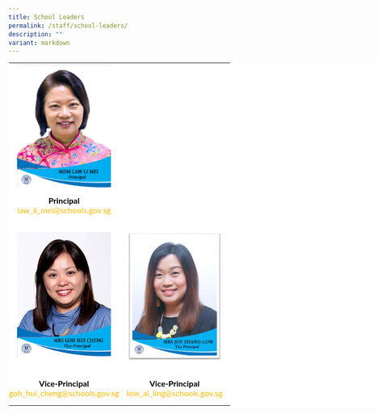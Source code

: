 ```yaml
---
title: School Leaders
permalink: /staff/school-leaders/
description: ""
variant: markdown
---
```

<table style="margin: auto; outline: 0px; padding: 0px; border-collapse: collapse; clear: both; border: 1px solid transparent; table-layout: fixed; color: rgb(0, 0, 0); font-family: Lato, sans-serif; font-size: 16px; font-style: normal; font-variant-ligatures: normal; font-variant-caps: normal; font-weight: 400; letter-spacing: normal; orphans: 2; text-align: left; text-transform: none; white-space: normal; widows: 2; word-spacing: 0px; -webkit-text-stroke-width: 0px; background-color: rgb(255, 255, 255); text-decoration-thickness: initial; text-decoration-style: initial; text-decoration-color: initial; width: 800px;" class="ives_tab_kosong ive_eobj_center"><tbody style="margin: 0px; outline: 0px; padding: 0px;"><tr style="margin: 0px; outline: 0px; padding: 0px;"><td style="margin: 0px; outline: 0px; padding: 0px 15px 15px 0px; vertical-align: top; width: 60px;"><img style="margin: auto; outline: none; padding: 0px; border: none; clear: both; display: block; width: 186px; height: 247px;" class="ive_eobj_center" alt="Mrs Daphne Yeoh.jpg" src="/images/MDM_LAW_LI_MEI___P.jpg"></td><td style="margin: 0px; outline: 0px; padding: 0px 15px 15px 0px; vertical-align: top; width: 60px;"><br style="margin: 0px; outline: 0px; padding: 0px;"><br style="margin: 0px; outline: 0px; padding: 0px;"></td></tr><tr style="margin: 0px; outline: 0px; padding: 0px;"><td style="margin: 0px; outline: 0px; padding: 0px 15px 15px 0px; vertical-align: top; text-align: center;"><b style="margin: 0px; outline: 0px; padding: 0px;">Principal</b><br style="margin: 0px; outline: 0px; padding: 0px;"><a style="margin: 0px; outline: 0px; padding: 0px; color: rgb(253, 185, 0); text-decoration: none;" target="" href="mailto:law_li_mei@schools.gov.sg">law_li_mei@schools.gov.sg</a></td><td style="margin: 0px; outline: 0px; padding: 0px 15px 15px 0px; vertical-align: top; text-align: center;"><br style="margin: 0px; outline: 0px; padding: 0px;"></td></tr><tr style="margin: 0px; outline: 0px; padding: 0px;"><td style="margin: 0px; outline: 0px; padding: 0px 15px 15px 0px; vertical-align: top; width: 60px;"><br style="margin: 0px; outline: 0px; padding: 0px;"><img style="margin: auto; outline: none; padding: 0px; border: none; clear: both; display: block; width: 186px; height: 247px;" class="ive_eobj_center" alt="Mrs Goh Hui Cheng.jpg" src="/images/Mrs%20Goh%20Hui%20Cheng.jpg"><br style="margin: 0px; outline: 0px; padding: 0px;"></td><td style="margin: 0px; outline: 0px; padding: 0px 15px 15px 0px; vertical-align: top; width: 60px;"><br style="margin: 0px; outline: 0px; padding: 0px;"><img style="margin: auto; outline: none; padding: 0px; border: none; clear: both; display: block; width: 188px; height: 256px;" class="ive_eobj_center" alt="Mrs Joy.jpg" src="/images/Mrs%20Joy.jpg"><br style="margin: 0px; outline: 0px; padding: 0px;"></td></tr><tr style="margin: 0px; outline: 0px; padding: 0px;"><td style="margin: 0px; outline: 0px; padding: 0px 15px 15px 0px; vertical-align: top; text-align: center;"><b style="margin: 0px; outline: 0px; padding: 0px;">Vice-Principal</b><br style="margin: 0px; outline: 0px; padding: 0px;"><a style="margin: 0px; outline: 0px; padding: 0px; color: rgb(253, 185, 0); text-decoration: none;" target="" href="mailto:goh_hui_cheng@schools.gov.sg">goh_hui_cheng@schools.gov.sg</a></td><td style="margin: 0px; outline: 0px; padding: 0px 15px 15px 0px; vertical-align: top; text-align: center;"><b style="margin: 0px; outline: 0px; padding: 0px;">Vice-Principal</b><br style="margin: 0px; outline: 0px; padding: 0px;"><a style="margin: 0px; outline: 0px; padding: 0px; color: rgb(253, 185, 0); text-decoration: none;" href="mailto:low_ai_ling@schools.gov.sg" target="">low_ai_ling@schools.gov.sg</a><br style="margin: 0px; outline: 0px; padding: 0px;"></td></tr></tbody></table>